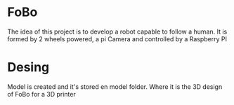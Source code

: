 # FoBo
The idea of this project is to develop a robot capable to follow a human. It is formed by 2 wheels powered, a pi Camera and controlled by a Raspberry PI

# Desing
Model is created and it's stored en model folder. Where it is the 3D design of FoBo for a 3D printer